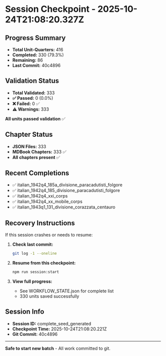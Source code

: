 # Session Checkpoint - 2025-10-24T21:08:20.327Z

## Progress Summary

- **Total Unit-Quarters:** 416
- **Completed:** 330 (79.3%)
- **Remaining:** 86
- **Last Commit:** 40c4896

## Validation Status

- **Total Validated:** 333
- **✅ Passed:** 0 (0.0%)
- **❌ Failed:** 0 ✅
- **⚠️ Warnings:** 333

**All units passed validation** ✅

## Chapter Status

- **JSON Files:** 333
- **MDBook Chapters:** 333 ✅
- **All chapters present** ✅

## Recent Completions

- ✅ italian_1942q4_185a_divisione_paracadutisti_folgore
- ✅ italian_1942q4_185_divisione_paracadutisti_folgore
- ✅ italian_1942q4_xxi_corps
- ✅ italian_1942q4_xx_mobile_corps
- ✅ italian_1943q1_131_divisione_corazzata_centauro

## Recovery Instructions

If this session crashes or needs to resume:

1. **Check last commit:**
   ```bash
   git log -1 --oneline
   ```

2. **Resume from this checkpoint:**
   ```bash
   npm run session:start
   ```

3. **View full progress:**
   - See WORKFLOW_STATE.json for complete list
   - 330 units saved successfully

## Session Info

- **Session ID:** complete_seed_generated
- **Checkpoint Time:** 2025-10-24T21:08:20.221Z
- **Git Commit:** 40c4896

---

**Safe to start new batch** - All work committed to git.
